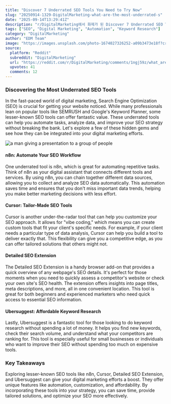 ```yaml
---
title: "Discover 7 Underrated SEO Tools You Need to Try Now"
slug: "20250914-1329-DigitalMarketing-what-are-the-most-underrated-s"
date: "2025-09-14T13:29:41Z"
description: "r/DigitalMarketing에서 화제가 된 Discover 7 Underrated SEO Tools You Need to Try Now에 대한 깊이 있는 분석과 인사이트"
tags: ["SEO", "Digital Marketing", "Automation", "Keyword Research"]
category: "DigitalMarketing"
author: "EDM Team"
image: "https://images.unsplash.com/photo-1674027326252-a09b3473e18f?crop=entropy&cs=tinysrgb&fit=max&fm=jpg&ixid=M3w3OTU0NDF8MHwxfHNlYXJjaHw0MXx8c2VvfGVufDF8MHx8fDE3NTc4NTY1NzB8MA&ixlib=rb-4.1.0&q=80&w=1080"
source:
  platform: "Reddit"
  subreddit: "DigitalMarketing"
  url: "https://reddit.com/r/DigitalMarketing/comments/1ngj59z/what_are_the_most_underrated_seo_tools_you_use/"
  upvotes: 41
  comments: 12
---
```


### Discovering the Most Underrated SEO Tools

In the fast-paced world of digital marketing, Search Engine Optimization (SEO) is crucial for getting your website noticed. While many professionals lean on popular tools like SEMRUSH and Google's Keyword Planner, some lesser-known SEO tools can offer fantastic value. These underrated tools can help you automate tasks, analyze data, and improve your SEO strategy without breaking the bank. Let's explore a few of these hidden gems and see how they can be integrated into your digital marketing efforts.

![a man giving a presentation to a group of people](https://images.unsplash.com/photo-1709715357510-b687304cee3a?crop=entropy&cs=tinysrgb&fit=max&fm=jpg&ixid=M3w3OTU0NDF8MHwxfHNlYXJjaHwyNXx8YnVzaW5lc3MlMjBtZWV0aW5nfGVufDF8MHx8fDE3NTc4NTY1NzF8MA&ixlib=rb-4.1.0&q=80&w=1080)

#### n8n: Automate Your SEO Workflow

One underrated tool is n8n, which is great for automating repetitive tasks. Think of n8n as your digital assistant that connects different tools and services. By using n8n, you can chain together different data sources, allowing you to collect and analyze SEO data automatically. This automation saves time and ensures that you don't miss important data trends, helping you make better marketing decisions with less effort.

#### Cursor: Tailor-Made SEO Tools

Cursor is another under-the-radar tool that can help you customize your SEO approach. It allows for "vibe coding," which means you can create custom tools that fit your client's specific needs. For example, if your client needs a particular type of data analysis, Cursor can help you build a tool to deliver exactly that. This flexibility can give you a competitive edge, as you can offer tailored solutions that others might not.

#### Detailed SEO Extension

The Detailed SEO Extension is a handy browser add-on that provides a quick overview of any webpage's SEO details. It's perfect for those moments when you need to quickly assess a competitor's website or check your own site's SEO health. The extension offers insights into page titles, meta descriptions, and more, all in one convenient location. This tool is great for both beginners and experienced marketers who need quick access to essential SEO information.

#### Ubersuggest: Affordable Keyword Research

Lastly, Ubersuggest is a fantastic tool for those looking to do keyword research without spending a lot of money. It helps you find new keywords, check their search volume, and understand what your competitors are ranking for. This tool is especially useful for small businesses or individuals who want to improve their SEO without spending too much on expensive tools.

### Key Takeaways

Exploring lesser-known SEO tools like n8n, Cursor, Detailed SEO Extension, and Ubersuggest can give your digital marketing efforts a boost. They offer unique features like automation, customization, and affordability. By incorporating these tools into your strategy, you can save time, provide tailored solutions, and optimize your SEO more effectively.